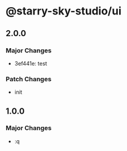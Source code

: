 # @starry-sky-studio/ui

## 2.0.0

### Major Changes

- 3ef441e: test

### Patch Changes

- init

## 1.0.0

### Major Changes

- :q

